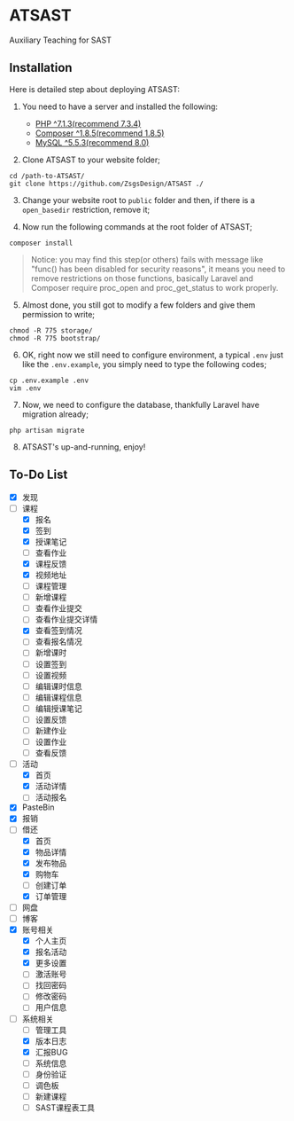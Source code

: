 # ATSAST
Auxiliary Teaching for SAST

## Installation

Here is detailed step about deploying ATSAST:

1. You need to have a server and installed the following:
    - [PHP ^7.1.3(recommend 7.3.4)](http://php.net/downloads.php)
    - [Composer ^1.8.5(recommend 1.8.5)](https://getcomposer.org)
    - [MySQL ^5.5.3(recommend 8.0)](https://www.mysql.com/)

2. Clone ATSAST to your website folder;

```
cd /path-to-ATSAST/
git clone https://github.com/ZsgsDesign/ATSAST ./
```

3. Change your website root to `public` folder and then, if there is a `open_basedir` restriction, remove it;

4. Now run the following commands at the root folder of ATSAST;

```
composer install
```

> Notice: you may find this step(or others) fails with message like "func() has been disabled for security reasons", it means you need to remove restrictions on those functions, basically Laravel and Composer require proc_open and proc_get_status to work properly.

5. Almost done, you still got to modify a few folders and give them permission to write;

```
chmod -R 775 storage/
chmod -R 775 bootstrap/
```

6. OK, right now we still need to configure environment, a typical `.env` just like the `.env.example`, you simply need to type the following codes;

```
cp .env.example .env
vim .env
```

7. Now, we need to configure the database, thankfully Laravel have migration already;

```
php artisan migrate
```

8. ATSAST's up-and-running, enjoy!

## To-Do List

- [X] 发现
- [ ] 课程
    - [X] 报名
    - [X] 签到
    - [X] 授课笔记
    - [ ] 查看作业
    - [X] 课程反馈
    - [X] 视频地址
    - [ ] 课程管理
    - [ ] 新增课程
    - [ ] 查看作业提交
    - [ ] 查看作业提交详情
    - [X] 查看签到情况
    - [ ] 查看报名情况
    - [ ] 新增课时
    - [ ] 设置签到
    - [ ] 设置视频
    - [ ] 编辑课时信息
    - [ ] 编辑课程信息
    - [ ] 编辑授课笔记
    - [ ] 设置反馈
    - [ ] 新建作业
    - [ ] 设置作业
    - [ ] 查看反馈
- [ ] 活动
    - [X] 首页
    - [X] 活动详情
    - [ ] 活动报名
- [X] PasteBin
- [X] 报销
- [ ] 借还
    - [X] 首页
    - [X] 物品详情
    - [X] 发布物品
    - [X] 购物车
    - [ ] 创建订单
    - [X] 订单管理
- [ ] 网盘
- [ ] 博客
- [X] 账号相关
    - [X] 个人主页
    - [X] 报名活动
    - [X] 更多设置
    - [ ] 激活账号
    - [ ] 找回密码
    - [ ] 修改密码
    - [ ] 用户信息
- [ ] 系统相关
    - [ ] 管理工具
    - [X] 版本日志
    - [X] 汇报BUG
    - [ ] 系统信息
    - [ ] 身份验证
    - [ ] 调色板
    - [ ] 新建课程
    - [ ] SAST课程表工具